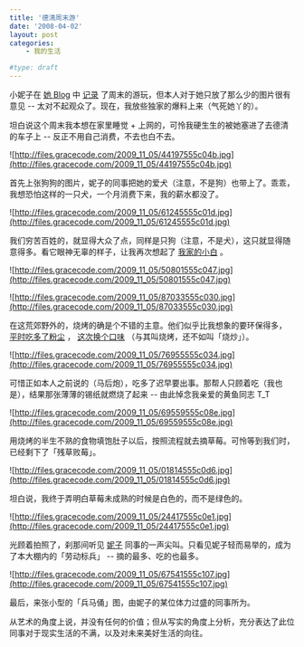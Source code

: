 ```yaml
---
title: '德清周末游'
date: '2008-04-02'
layout: post
categories:
    - 我的生活

#type: draft
---
```


小妮子在 [她 Blog](http://www.yiyitoo.com)  中 [记录](http://www.yiyitoo.com/archives/487) 了周末的游玩，但本人对于她只放了那么少的图片很有意见 -- 太对不起观众了。现在，我放些独家的爆料上来（气死她丫的）。

坦白说这个周末我本想在家里睡觉 + 上网的，可怜我硬生生的被她塞进了去德清的车子上 -- 反正不用自己消费，不去也白不去。

![http://files.gracecode.com/2009_11_05/44197555c04b.jpg](http://files.gracecode.com/2009_11_05/44197555c04b.jpg)

首先上张狗狗的图片，妮子的同事把她的爱犬（注意，不是狗）也带上了。乖乖，我想恐怕这样的一只犬，一个月消费下来，我的薪水都没了。

![http://files.gracecode.com/2009_11_05/61245555c01d.jpg](http://files.gracecode.com/2009_11_05/61245555c01d.jpg)

我们穷苦百姓的，就显得大众了点，同样是只狗（注意，不是犬），这只就显得随意得多。看它眼神无辜的样子，让我再次想起了 [我家的小白]({{site.urls}}/posts/18/) 。

![http://files.gracecode.com/2009_11_05/50801555c047.jpg](http://files.gracecode.com/2009_11_05/50801555c047.jpg)

![http://files.gracecode.com/2009_11_05/87033555c030.jpg](http://files.gracecode.com/2009_11_05/87033555c030.jpg)

在这荒郊野外的，烧烤的确是个不错的主意。他们似乎比我想象的要环保得多， [平时吃多了粉尘]({{site.urls}}/posts/639/) ， [这次换个口味]({{site.urls}}/posts/328/) （与其叫烧烤，还不如叫「烧炒」）。

![http://files.gracecode.com/2009_11_05/76955555c034.jpg](http://files.gracecode.com/2009_11_05/76955555c034.jpg)

可惜正如本人之前说的（马后炮），吃多了迟早要出事。那帮人只顾着吃（我也是），结果那张薄薄的锡纸就燃烧了起来 -- 由此悼念我亲爱的黄鱼同志 T_T

![http://files.gracecode.com/2009_11_05/69559555c08e.jpg](http://files.gracecode.com/2009_11_05/69559555c08e.jpg)

用烧烤的半生不熟的食物填饱肚子以后，按照流程就去摘草莓。可怜等到我们时，已经剩下了「残草败莓」。

![http://files.gracecode.com/2009_11_05/01814555c0d6.jpg](http://files.gracecode.com/2009_11_05/01814555c0d6.jpg)

坦白说，我终于弄明白草莓未成熟的时候是白色的，而不是绿色的。

![http://files.gracecode.com/2009_11_05/24417555c0e1.jpg](http://files.gracecode.com/2009_11_05/24417555c0e1.jpg)

光顾着拍照了，刹那间听见 [妮子](http://www.yiyitoo.com) 同事的一声尖叫。只看见妮子轻而易举的，成为了本大棚内的「劳动标兵」 -- 摘的最多、吃的也最多。

![http://files.gracecode.com/2009_11_05/67541555c107.jpg](http://files.gracecode.com/2009_11_05/67541555c107.jpg)

最后，来张小型的「兵马俑」图，由妮子的某位体力过盛的同事所为。

从艺术的角度上说，并没有任何的价值；但从写实的角度上分析，充分表达了此位同事对于现实生活的不满，以及对未来美好生活的向往。
